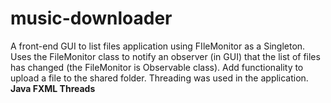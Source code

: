 # music-downloader

A front-end GUI to list files application using FIleMonitor as a Singleton. Uses the FileMonitor class to notify an observer (in GUI) that the list of files has changed (the FileMonitor is Observable class). Add functionality to upload a file to the shared folder. Threading was used in the application.
<b>Java FXML Threads</b>
